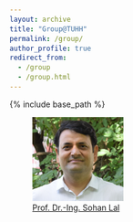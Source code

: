 ```yaml
---
layout: archive
title: "Group@TUHH"
permalink: /group/
author_profile: true
redirect_from:
  - /group
  - /group.html
---
```


{% include base_path %}

<figure>
  <img src="../images/Sohan_Lal_TUHH.jpg" width="160" title="Prof. Dr.-Ing. Sohan Lal" />
  <figcaption> <a href="https://www.tuhh.de/tuhh/en/">Prof. Dr.-Ing. Sohan Lal</a> </figcaption>
</figure>
